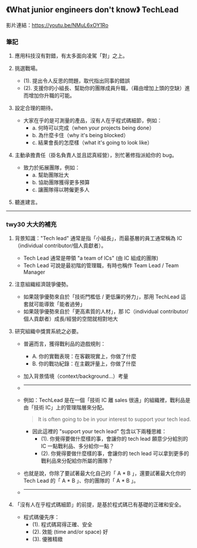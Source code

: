 ## 《What junior engineers don't know》 TechLead

影片連結：https://youtu.be/NMuL6xOY1Ro

### 筆記

1. 應用科技沒有對錯，有太多面向凌駕「對」之上。

2. 挑選戰場。
   * (1). 提出令人反思的問題，取代指出同事的錯誤
   * (2). 支援你的小組長、幫助你的團隊成員升職，（藉由增加上頭的空缺）進而增加你升職的可能。
    
3. 設定合理的期待。
    * 大家在乎的是可測量的產品，沒有人在乎程式碼細節，例如：
      * a. 何時可以完成（when your projects being done）
      * b. 為什麼卡住（why it's being blocked）
      * c. 結果會長的怎麼樣（what it's going to look like）
    
4. 主動承擔責任（掛名負責人並且認真經營），別忙著修指派給你的 bug。
    * 致力於拓展團隊，例如：
      * a. 幫助團隊壯大
      * b. 協助團隊獲得更多預算
      * c. 讓團隊得以聘僱更多人

5. 聽進建言。

---

### twy30 大大的補充

1. 背景知識："Tech lead" 通常是指「小組長」，而最基層的員工通常稱為 IC（individual contributor/個人貢獻者）。
   * Tech Lead 通常是帶領 "a team of ICs" (由 IC 組成的團隊)
   * Tech Lead 可說是最初階的管理職，有時也稱作 Team Lead / Team Manager

2. 注意組織經濟競爭優勢。
   * 如果競爭優勢來自於「技術門檻低 / 更低廉的勞力」，那用 TechLead 這套就可能導致「能者過勞」
   * 如果競爭優勢來自於「更高素質的人材」，那 IC（individual contributor/個人貢獻者）成長/經營的空間就相對地大

3. 研究組織中獎賞系統之必要。
   * 普遍而言，獲得戰利品的遊戲規則：
     * A. 你的實戰表現：在客觀現實上，你做了什麼
     * B. 你的戰功紀錄：在主觀評量上，你做了什麼
   * 加入背景情境（context/background...）考量
   * ---
   * 例如：TechLead 是在一個「技術 IC 離 sales 很遠」的組織裡，戰利品是由「技術 IC」上的管理階層來分配。
     > It is often going to be in your interest to support your tech lead.
     * 因此這裡的 "support your tech lead" 包含以下兩種思維：
       * (1). 你覺得要做什麼樣的事，會讓你的 tech lead 願意少分給別的 IC 一點戰利品、多分給你一點？
       * (2). 你覺得要做什麼樣的事，會讓你的 tech lead 可以拿到更多的戰利品來分配給你所屬的團隊？
     
   * 也就是說，你除了要試著最大化自己的「 A * B 」，還要試著最大化你的 Tech Lead 的「 A * B 」、你的團隊的「 A * B 」。
   * ---

4. 「沒有人在乎程式碼細節」的前提，是基於程式碼已有基礎的正確和安全。
   * 程式碼優先序：
     * (1). 程式碼寫得正確、安全
     * (2). 效能 (time and/or space) 好
     * (3). 優雅精緻
